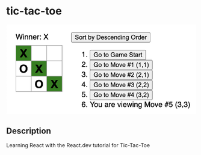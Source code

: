 # tic-tac-toe

![alt text](https://github.com/dakotalrubin/tic-tac-toe/blob/main/images/gameplay_screenshot.png?raw=true)

## Description
Learning React with the React.dev tutorial for Tic-Tac-Toe